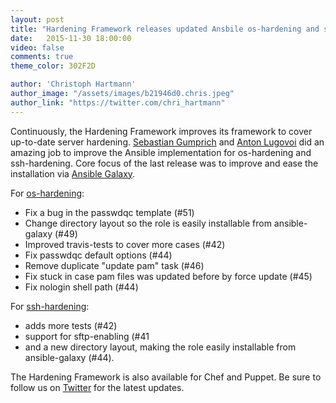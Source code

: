 ```yaml
---
layout: post
title: "Hardening Framework releases updated Ansbile os-hardening and ssh-hardening"
date:   2015-11-30 18:00:00
video: false
comments: true
theme_color: 302F2D

author: 'Christoph Hartmann'
author_image: "/assets/images/b21946d0.chris.jpeg"
author_link: "https://twitter.com/chri_hartmann"
---
```


Continuously, the Hardening Framework improves its framework to cover up-to-date server hardening. [Sebastian Gumprich](https://github.com/rndmh3ro) and [Anton Lugovoi](https://github.com/fitz123) did an amazing job to improve the Ansible implementation for os-hardening and ssh-hardening. Core focus of the last release was to improve and ease the installation via [Ansible Galaxy](https://galaxy.ansible.com/).

For [os-hardening](https://github.com/hardening-io/ansible-os-hardening):

 * Fix a bug in the passwdqc template (#51)
 * Change directory layout so the role is easily installable from ansible-galaxy (#49)
 * Improved travis-tests to cover more cases (#42)
 * Fix passwdqc default options (#44)
 * Remove duplicate "update pam" task (#46)
 * Fix stuck in case pam files was updated before by force update (#45)
 * Fix nologin shell path (#44)

For [ssh-hardening](https://github.com/hardening-io/ansible-ssh-hardening):

 * adds more tests (#42)
 * support for sftp-enabling (#41
 * and a new directory layout, making the role easily installable from ansible-galaxy (#44).

The Hardening Framework is also available for Chef and Puppet. Be sure to follow us on [Twitter](https://twitter.com/hardening_io) for the latest updates.
